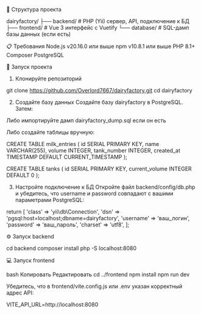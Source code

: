 📁 Структура проекта

dairyfactory/
├── backend/        # PHP (Yii) сервер, API, подключение к БД
├── frontend/       # Vue 3 интерфейс с Vuetify
└── database/       # SQL-дамп базы данных (если есть)

📋 Требования
Node.js v20.16.0 или выше
npm v10.8.1 или выше
PHP 8.1+
Composer
PostgreSQL

🚀 Запуск проекта
1. Клонируйте репозиторий

git clone https://github.com/Overlord7667/dairyfactory.git
cd dairyfactory

2. Создайте базу данных
Создайте базу dairyfactory в PostgreSQL. Затем:

Либо импортируйте дамп dairyfactory_dump.sql если он есть

Либо создайте таблицы вручную:

CREATE TABLE milk_entries (
    id SERIAL PRIMARY KEY,
    name VARCHAR(255),
    volume INTEGER,
    tank_number INTEGER,
    created_at TIMESTAMP DEFAULT CURRENT_TIMESTAMP
);

CREATE TABLE tanks (
    id SERIAL PRIMARY KEY,
    current_volume INTEGER DEFAULT 0
);


3. Настройте подключение к БД
Откройте файл backend/config/db.php и убедитесь, что username и password совпадают с вашими параметрами PostgreSQL:

return [
    'class' => 'yii\db\Connection',
    'dsn' => 'pgsql:host=localhost;dbname=dairyfactory',
    'username' => 'ваш_логин',
    'password' => 'ваш_пароль',
    'charset' => 'utf8',
];


⚙️ Запуск backend

cd backend
composer install
php -S localhost:8080


💻 Запуск frontend

bash
Копировать
Редактировать
cd ../frontend
npm install
npm run dev

Убедитесь, что в frontend/vite.config.js или .env указан корректный адрес API:

VITE_API_URL=http://localhost:8080
